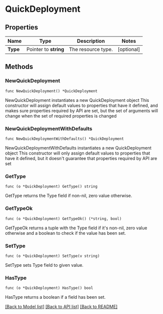 # QuickDeployment

## Properties

Name | Type | Description | Notes
------------ | ------------- | ------------- | -------------
**Type** | Pointer to **string** | The resource type. | [optional] 

## Methods

### NewQuickDeployment

`func NewQuickDeployment() *QuickDeployment`

NewQuickDeployment instantiates a new QuickDeployment object
This constructor will assign default values to properties that have it defined,
and makes sure properties required by API are set, but the set of arguments
will change when the set of required properties is changed

### NewQuickDeploymentWithDefaults

`func NewQuickDeploymentWithDefaults() *QuickDeployment`

NewQuickDeploymentWithDefaults instantiates a new QuickDeployment object
This constructor will only assign default values to properties that have it defined,
but it doesn't guarantee that properties required by API are set

### GetType

`func (o *QuickDeployment) GetType() string`

GetType returns the Type field if non-nil, zero value otherwise.

### GetTypeOk

`func (o *QuickDeployment) GetTypeOk() (*string, bool)`

GetTypeOk returns a tuple with the Type field if it's non-nil, zero value otherwise
and a boolean to check if the value has been set.

### SetType

`func (o *QuickDeployment) SetType(v string)`

SetType sets Type field to given value.

### HasType

`func (o *QuickDeployment) HasType() bool`

HasType returns a boolean if a field has been set.


[[Back to Model list]](../README.md#documentation-for-models) [[Back to API list]](../README.md#documentation-for-api-endpoints) [[Back to README]](../README.md)


